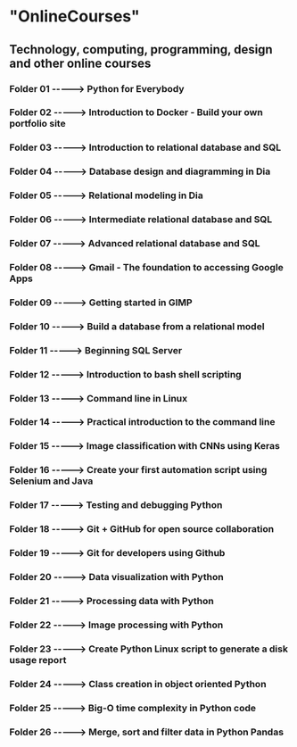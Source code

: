 # "OnlineCourses"
## Technology, computing, programming, design and other online courses
### Folder 01 -----> Python for Everybody
### Folder 02 -----> Introduction to Docker - Build your own portfolio site
### Folder 03 -----> Introduction to relational database and SQL
### Folder 04 -----> Database design and diagramming in Dia
### Folder 05 -----> Relational modeling in Dia
### Folder 06 -----> Intermediate relational database and SQL
### Folder 07 -----> Advanced relational database and SQL
### Folder 08 -----> Gmail - The foundation to accessing Google Apps
### Folder 09 -----> Getting started in GIMP
### Folder 10 -----> Build a database from a relational model
### Folder 11 -----> Beginning SQL Server
### Folder 12 -----> Introduction to bash shell scripting
### Folder 13 -----> Command line in Linux
### Folder 14 -----> Practical introduction to the command line
### Folder 15 -----> Image classification with CNNs using Keras
### Folder 16 -----> Create your first automation script using Selenium and Java
### Folder 17 -----> Testing and debugging Python
### Folder 18 -----> Git + GitHub for open source collaboration
### Folder 19 -----> Git for developers using Github
### Folder 20 -----> Data visualization with Python
### Folder 21 -----> Processing data with Python
### Folder 22 -----> Image processing with Python
### Folder 23 -----> Create Python Linux script to generate a disk usage report
### Folder 24 -----> Class creation in object oriented Python
### Folder 25 -----> Big-O time complexity in Python code
### Folder 26 -----> Merge, sort and filter data in Python Pandas